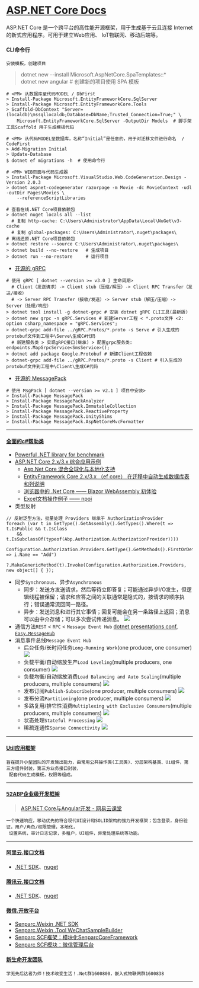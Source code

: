 # [ASP.NET Core Docs](https://github.com/dotnet/AspNetCore.Docs)
ASP.NET Core 是一个跨平台的高性能开源框架，用于生成基于云且连接 Internet 的新式应用程序。可用于建立Web应用、 IoT物联网、移动后端等。

#### CLI命令行
    安装模板，创建项目
 > dotnet new --install Microsoft.AspNetCore.SpaTemplates::*<br>
   dotnet new angular # 创建新的项目使用 SPA 模板

~~~shell
# <PM> 从数据库至代码MODEL / DbFirst
> Install-Package Microsoft.EntityFrameworkCore.SqlServer
> Install-Package Microsoft.EntityFrameworkCore.Tools
> Scaffold-DbContext "Server=(localdb)\mssqllocaldb;Database=DbName;Trusted_Connection=True;" \
    Microsoft.EntityFrameworkCore.SqlServer -OutputDir Models  # 脚手架工具Scaffold 用于生成模板代码

# <PM> 从代码MODEL至数据库，名称“Initial”是任意的，用于对迁移文件进行命名  / CodeFirst
> Add-Migration Initial
> Update-Database
$ dotnet ef migrations -h  # 使用命令行

# <PM> WEB页面与代码生成器
> Install-Package Microsoft.VisualStudio.Web.CodeGeneration.Design -Version 2.0.3
> dotnet aspnet-codegenerator razorpage -m Movie -dc MovieContext -udl -outDir Pages\Movies \
    --referenceScriptLibraries
~~~

~~~shell
# 查看在线.NET Core项目依赖包
> dotnet nuget locals all --list  
  # 复制 http-cache: C:\Users\Administrator\AppData\Local\NuGet\v3-cache
  # 复制 global-packages: C:\Users\Administrator\.nuget\packages\
# 离线还原.NET Core项目依赖包
> dotnet restore --source C:\Users\Administrator\.nuget\packages\
> dotnet build --no-restore   # 生成项目
> dotnet run --no-restore     # 运行项目

~~~
 * [开源的 gRPC](https://www.nuget.org/profiles/grpc-packages)
~~~shell
# 使用 gRPC [ dotnet --version >= v3.0 ] 生命周期>
  # Client（发送请求）-> Client stub（压缩/解压）-> Client RPC Transfer（发送/接收）
  # -> Server RPC Transfer（接收/发送）-> Server stub（解压/压缩）-> Server（处理/响应）
> dotnet tool install -g dotnet-grpc # 安装 dotnet gRPC CLI工具(最新版)
> dotnet new grpc -n gRPC.Services # 新建Server工程 < *.proto文件 <2: option csharp_namespace = "gRPC.Services";
> dotnet-grpc add-file ../gRPC.Protos/*.proto -s Serve # 引入生成的protobuf文件到工程中\Serve\生成C#代码
  # 新建服务类 > 实现gRPC接口(继承) > 配置grpc服务类: endpoints.MapGrpcService<SmsService>();
> dotnet add package Google.Protobuf # 新建Client工程依赖
> dotnet-grpc add-file ../gRPC.Protos/*.proto -s Client # 引入生成的protobuf文件到工程中\Client\生成C#代码

~~~
 * [开源的 MessagePack](https://github.com/neuecc/MessagePack-CSharp)
~~~shell
# 使用 MsgPack [ dotnet --version >= v2.1 ] 项目中安装>
> Install-Package MessagePack
> Install-Package MessagePackAnalyzer
> Install-Package MessagePack.ImmutableCollection
> Install-Package MessagePack.ReactiveProperty
> Install-Package MessagePack.UnityShims
> Install-Package MessagePack.AspNetCoreMvcFormatter

~~~

----

#### [全面的c#帮助类](https://github.com/Jimmey-Jiang/Common.Utility)

 * [Powerful .NET library for benchmark](https://github.com/dotnet/BenchmarkDotNet)
 * [ASP.NET Core 2.x/3.x 综合应用示例](https://github.com/CoreDX9/IdentityServerDemo)
    * [Asp.Net Core 混合全球化与本地化支持](https://www.cnblogs.com/coredx/p/12271537.html)
    * [EntityFramework Core 2.x/3.x （ef core） 在迁移中自动生成数据库表和列说明](https://www.cnblogs.com/coredx/p/10026783.html)
    * [浏览器中的 .Net Core —— Blazor WebAssembly 初体验](https://www.cnblogs.com/coredx/p/12342936.html)
    * [Excel文档操作例子 —— npoi](https://github.com/tonyqus/npoi/tree/master/examples)
 * 类型反射
~~~
// 反射泛型方法，批量处理 Providers 继承于 AuthorizationProvider
foreach (var t in GetType().GetAssembly().GetTypes().Where(t => t.IsPublic && t.IsClass 
    && t.IsSubclassOf(typeof(Abp.Authorization.AuthorizationProvider))))
    Configuration.Authorization.Providers.GetType().GetMethods().FirstOrDefault(i => i.Name == "Add")
    ?.MakeGenericMethod(t).Invoke(Configuration.Authorization.Providers, new object[] { });
~~~
 * 同步`Synchronous`、异步`Asynchronous`
    * 同步：发送方发送请求，然后等待立即答复；可能通过异步I/O发生，但逻辑线程被保留；请求和应答之间的关联通常是隐式的，按请求的顺序执行；错误通常流回同一路径。
    * 异步：发送消息和进行其它事情；回复可能会在另一条路径上返回；消息可以由中介存储；可以多次尝试传递消息。
 ![](https://github.com/angenalZZZ/AspNetCore/blob/master/screenshots/sync_async.png)
 * 通信方法`REST` < `RPC` < `Message Event Hub` [dotnet presentations conf](https://github.com/dotnet-presentations/dotNETConf/tree/master/2020/FocusOnMicroservices/Technical), [`Easy.MessageHub`](https://github.com/NimaAra/Easy.MessageHub)
 * 消息事件总线`Message Event Hub`
    * 后台任务/长时间任务`Long-Running Work`(one producer, one consumer)
    ![](https://github.com/angenalZZZ/AspNetCore/blob/master/screenshots/long_running_work.png)
    * 负载平衡/自动缩放生产`Load Leveling`(multiple producers, one consumer)
    ![](https://github.com/angenalZZZ/AspNetCore/blob/master/screenshots/load_leveling.png)
    * 负载均衡/自动缩放消费`Load Balancing and Auto Scaling`(multiple producers, multiple consumers)
    ![](https://github.com/angenalZZZ/AspNetCore/blob/master/screenshots/load_banancing_and_auto_scaling.png)
    * 发布订阅`Publish-Subscribe`(one producer, multiple consumers)
    ![](https://github.com/angenalZZZ/AspNetCore/blob/master/screenshots/publish_subscribe.png)
    * 发布分流`Partitioning`(one producer, multiple consumers)
    ![](https://github.com/angenalZZZ/AspNetCore/blob/master/screenshots/partitioning.png)
    * 多路复用/排它性消费`Multiplexing with Exclusive Consumers`(multiple producers, multiple consumers)
    ![](https://github.com/angenalZZZ/AspNetCore/blob/master/screenshots/multiplexing_with_exclusive_consumers.png)
    * 状态处理`Stateful Processing`
    ![](https://github.com/angenalZZZ/AspNetCore/blob/master/screenshots/stateful_processing.png)
    * 稀疏连通性`Sparse Connectivity`
    ![](https://github.com/angenalZZZ/AspNetCore/blob/master/screenshots/sparse_connectivity.png)

----

#### [Util应用框架](https://github.com/dotnetcore/util/)
    旨在提升小型团队的开发输出能力，由常用公共操作类(工具类)、分层架构基类、Ui组件，第三方组件封装，第三方业务接口封装，
     配套代码生成模板，权限等组成。

----

#### [52ABP企业级开发框架](https://www.52abp.com)
 > [ASP.NET Core与Angular开发 - 网易云课堂](https://study.163.com/course/courseMain.htm?courseId=1006191011&share=1&shareId=1151301279)

    一个快速响应，移动优先的符合现代UI设计和SOLID架构的强力开发框架；包含登录，身份验证，用户/角色/权限管理，本地化，
     设置系统，审计日志记录，多租户，UI组件，异常处理系统等功能。

----


#### [阿里云.接口文档](https://help.aliyun.com/learn/developer.html)
 * [.NET SDK](https://github.com/aliyun/aliyun-openapi-net-sdk)、[nuget](https://www.nuget.org/profiles/aliyun-openapi-sdk)

#### [腾讯云.接口文档](https://cloud.tencent.com/document/api/267/30661)
 * [.NET SDK](https://github.com/TencentCloud/tencentcloud-sdk-dotnet)、[nuget](https://www.nuget.org/packages/TencentCloudSDK)

#### [微信.开放平台](https://open.weixin.qq.com)
 * [Senparc.Weixin .NET SDK](https://github.com/JeffreySu/WeiXinMPSDK)
 * [Senparc.Weixin .Tool WeChatSampleBuilder](https://weixin.senparc.com/User)
 * [Senparc SCF框架：模块化SenparcCoreFramework](https://github.com/SenparcCoreFramework/SCF)
 * [Senparc SCF模块：微信管理后台](https://github.com/SenparcCoreFramework/Senparc.Xscf.WeixinManager)

#### [新生命开发团队](https://github.com/NewLifeX)
    学无先后达者为师！技术改变生活！.Net群1600800，嵌入式物联网群1600838

----
